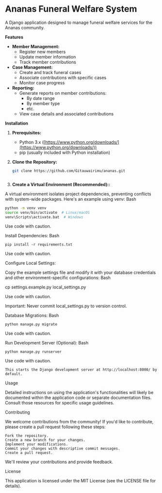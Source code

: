 # Ananas Funeral Welfare System

A Django application designed to manage funeral welfare services for the Ananas community.

**Features**

* **Member Management:**
    * Register new members
    * Update member information
    * Track member contributions
* **Case Management:**
    * Create and track funeral cases
    * Associate contributions with specific cases
    * Monitor case progress
* **Reporting:**
    * Generate reports on member contributions:
        * By date range
        * By member type
        * etc.
    * View case details and associated contributions


**Installation**

1. **Prerequisites:**
    * Python 3.x ([https://www.python.org/downloads/](https://www.python.org/downloads/))
    * pip (usually included with Python installation)

2. **Clone the Repository:**

   ```bash
   git clone https://github.com/Gitauwairimu/ananas.git



3. **Create a Virtual Environment (Recommended)::**

A virtual environment isolates project dependencies, preventing conflicts with system-wide packages. Here's an example using venv:
Bash

   ```bash
python -m venv venv
source venv/bin/activate  # Linux/macOS
venv\Scripts\activate.bat  # Windows

```

Use code with caution.

Install Dependencies:
Bash


    pip install -r requirements.txt

Use code with caution.

Configure Local Settings:

Copy the example settings file and modify it with your database credentials and other environment-specific configurations:
Bash


cp settings.example.py local_settings.py

Use code with caution.

Important: Never commit local_settings.py to version control.

Database Migrations:
Bash

    python manage.py migrate

Use code with caution.

Run Development Server (Optional):
Bash


    python manage.py runserver

Use code with caution.

    This starts the Django development server at http://localhost:8000/ by default.

Usage

Detailed instructions on using the application's functionalities will likely be documented within the application code or separate documentation files. Consult those resources for specific usage guidelines.

Contributing

We welcome contributions from the community! If you'd like to contribute, please create a pull request following these steps:

    Fork the repository.
    Create a new branch for your changes.
    Implement your modifications.
    Commit your changes with descriptive commit messages.
    Create a pull request.

We'll review your contributions and provide feedback.

License

This application is licensed under the MIT License (see the LICENSE file for details).
